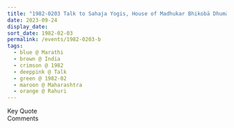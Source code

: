 ```yaml
---
title: "1982-0203 Talk to Sahaja Yogis, House of Madhukar Bhikobā Dhumāḷ, near Railway Station, Rāhurī, Maharashtra, India"
date: 2023-09-24
display_date: 
sort_date: 1982-02-03
permalink: /events/1982-0203-b
tags:
  - blue @ Marathi
  - brown @ India
  - crimson @ 1982
  - deeppink @ Talk
  - green @ 1982-02
  - maroon @ Maharashtra
  - orange @ Rahuri
---
```


<wave-list>
  <list-title color="green" width="75">Key Quote</list-title>
  <list-item color="BlanchedAlmond"  width="200"></list-item>
  <list-item color="Lavender"></list-item>
  <list-item color="BlanchedAlmond"></list-item>
</wave-list>

<br>

<wave-list>
  <list-title color="green" width="75">Comments</list-title>
  <list-item color="BlanchedAlmond"  width="200"></list-item>
  <list-item color="Lavender"></list-item>
  <list-item color="BlanchedAlmond"></list-item>
</wave-list>